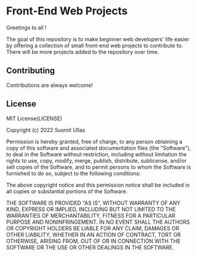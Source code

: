 # Front-End Web Projects

Greetings to all !

The goal of this repository is to
make beginner web developers' life easier
by offering a collection of small
front-end web projects to contribute to. There will be more projects added to the repository over time.

## Contributing

Contributions are always welcome!

## License

MIT License(LICENSE)

Copyright (c) 2022 Susmit Ullas

Permission is hereby granted, free of charge, to any person obtaining a copy
of this software and associated documentation files (the "Software"), to deal
in the Software without restriction, including without limitation the rights
to use, copy, modify, merge, publish, distribute, sublicense, and/or sell
copies of the Software, and to permit persons to whom the Software is
furnished to do so, subject to the following conditions:

The above copyright notice and this permission notice shall be included in all
copies or substantial portions of the Software.

THE SOFTWARE IS PROVIDED "AS IS", WITHOUT WARRANTY OF ANY KIND, EXPRESS OR
IMPLIED, INCLUDING BUT NOT LIMITED TO THE WARRANTIES OF MERCHANTABILITY,
FITNESS FOR A PARTICULAR PURPOSE AND NONINFRINGEMENT. IN NO EVENT SHALL THE
AUTHORS OR COPYRIGHT HOLDERS BE LIABLE FOR ANY CLAIM, DAMAGES OR OTHER
LIABILITY, WHETHER IN AN ACTION OF CONTRACT, TORT OR OTHERWISE, ARISING FROM,
OUT OF OR IN CONNECTION WITH THE SOFTWARE OR THE USE OR OTHER DEALINGS IN THE
SOFTWARE.
